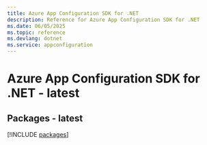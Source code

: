 ```yaml
---
title: Azure App Configuration SDK for .NET
description: Reference for Azure App Configuration SDK for .NET
ms.date: 06/05/2025
ms.topic: reference
ms.devlang: dotnet
ms.service: appconfiguration
---
```

# Azure App Configuration SDK for .NET - latest
## Packages - latest
[!INCLUDE [packages](app-configuration-index.md)]